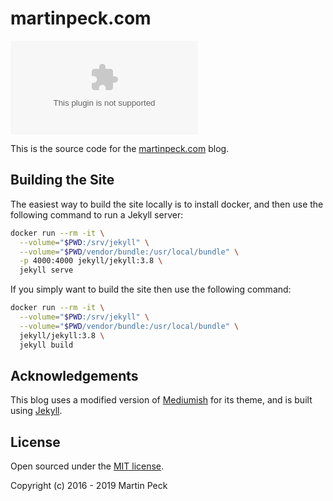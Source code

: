 # martinpeck.com
[![Build Status](https://dev.azure.com/martinpeck-github/martinpeck.com/_apis/build/status/martinpeck.martinpeck.com?branchName=gh-pages)](https://dev.azure.com/martinpeck-github/martinpeck.com/_build/latest?definitionId=2&branchName=gh-pages)

This is the source code for the [martinpeck.com](https://martinpeck.com) blog.

## Building the Site

The easiest way to build the site locally is to install docker, and then use the following command to run a Jekyll server:

``` bash
docker run --rm -it \
  --volume="$PWD:/srv/jekyll" \
  --volume="$PWD/vendor/bundle:/usr/local/bundle" \
  -p 4000:4000 jekyll/jekyll:3.8 \
  jekyll serve
```

If you simply want to build the site then use the following command:

``` bash
docker run --rm -it \
  --volume="$PWD:/srv/jekyll" \
  --volume="$PWD/vendor/bundle:/usr/local/bundle" \
  jekyll/jekyll:3.8 \
  jekyll build
```

## Acknowledgements

This blog uses a modified version of [Mediumish](https://github.com/wowthemesnet/mediumish-theme-jekyll) for its theme, and is built using [Jekyll](http://jekyllrb.com).

## License

Open sourced under the [MIT license](LICENSE.md).

Copyright (c) 2016 - 2019 Martin Peck
